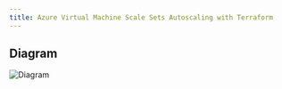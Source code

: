 ```yaml
---
title: Azure Virtual Machine Scale Sets Autoscaling with Terraform
---
```


## Diagram
![Diagram]('/Terraform-Azure-LB/Diagram.png')